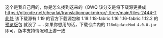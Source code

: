 这个是我自己用的，你是怎么找到这来的（QWQ
该分支是将下载源更换成 https://gitcode.net/chearlai/translationpackmirror/-/tree/main/files-2444-T [此处](https://github.com/zkitefly/I18nUpdateMod3/blob/c55d1e0ee12df709e9026a5e9009aed2fb5f4447/src/main/java/i18nupdatemod/core/AssetConfig.java#L18)
该下载源有 1.19 的官方下载源包和 1.18 1.18-fabric 1.16 1.16-fabric 1.12.2 的[预览版](https://github.com/CFPAOrg/Minecraft-Mod-Language-Package/issues/2444)包
就没了……
如果你想用的话，下载仓库内的 `I18nUpdateMod-4.0.0.jar` 即可，版本支持情况和上游一致
